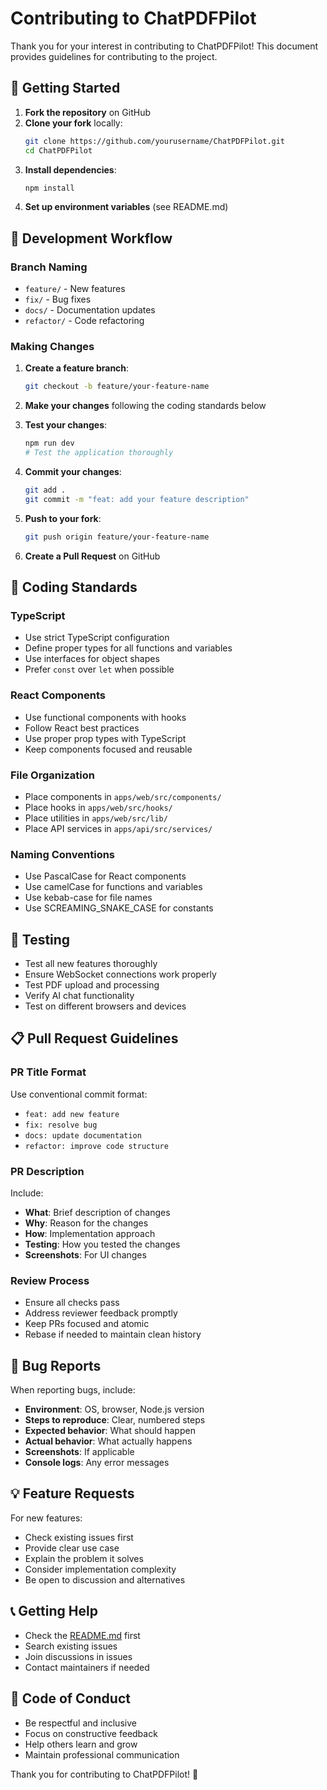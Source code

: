 # Contributing to ChatPDFPilot

Thank you for your interest in contributing to ChatPDFPilot! This document provides guidelines for contributing to the project.

## 🚀 Getting Started

1. **Fork the repository** on GitHub
2. **Clone your fork** locally:
   ```bash
   git clone https://github.com/yourusername/ChatPDFPilot.git
   cd ChatPDFPilot
   ```
3. **Install dependencies**:
   ```bash
   npm install
   ```
4. **Set up environment variables** (see README.md)

## 🔧 Development Workflow

### Branch Naming
- `feature/` - New features
- `fix/` - Bug fixes
- `docs/` - Documentation updates
- `refactor/` - Code refactoring

### Making Changes

1. **Create a feature branch**:
   ```bash
   git checkout -b feature/your-feature-name
   ```

2. **Make your changes** following the coding standards below

3. **Test your changes**:
   ```bash
   npm run dev
   # Test the application thoroughly
   ```

4. **Commit your changes**:
   ```bash
   git add .
   git commit -m "feat: add your feature description"
   ```

5. **Push to your fork**:
   ```bash
   git push origin feature/your-feature-name
   ```

6. **Create a Pull Request** on GitHub

## 📝 Coding Standards

### TypeScript
- Use strict TypeScript configuration
- Define proper types for all functions and variables
- Use interfaces for object shapes
- Prefer `const` over `let` when possible

### React Components
- Use functional components with hooks
- Follow React best practices
- Use proper prop types with TypeScript
- Keep components focused and reusable

### File Organization
- Place components in `apps/web/src/components/`
- Place hooks in `apps/web/src/hooks/`
- Place utilities in `apps/web/src/lib/`
- Place API services in `apps/api/src/services/`

### Naming Conventions
- Use PascalCase for React components
- Use camelCase for functions and variables
- Use kebab-case for file names
- Use SCREAMING_SNAKE_CASE for constants

## 🧪 Testing

- Test all new features thoroughly
- Ensure WebSocket connections work properly
- Test PDF upload and processing
- Verify AI chat functionality
- Test on different browsers and devices

## 📋 Pull Request Guidelines

### PR Title Format
Use conventional commit format:
- `feat: add new feature`
- `fix: resolve bug`
- `docs: update documentation`
- `refactor: improve code structure`

### PR Description
Include:
- **What**: Brief description of changes
- **Why**: Reason for the changes
- **How**: Implementation approach
- **Testing**: How you tested the changes
- **Screenshots**: For UI changes

### Review Process
- Ensure all checks pass
- Address reviewer feedback promptly
- Keep PRs focused and atomic
- Rebase if needed to maintain clean history

## 🐛 Bug Reports

When reporting bugs, include:
- **Environment**: OS, browser, Node.js version
- **Steps to reproduce**: Clear, numbered steps
- **Expected behavior**: What should happen
- **Actual behavior**: What actually happens
- **Screenshots**: If applicable
- **Console logs**: Any error messages

## 💡 Feature Requests

For new features:
- Check existing issues first
- Provide clear use case
- Explain the problem it solves
- Consider implementation complexity
- Be open to discussion and alternatives

## 📞 Getting Help

- Check the [README.md](../README.md) first
- Search existing issues
- Join discussions in issues
- Contact maintainers if needed

## 🙏 Code of Conduct

- Be respectful and inclusive
- Focus on constructive feedback
- Help others learn and grow
- Maintain professional communication

Thank you for contributing to ChatPDFPilot! 🚀
